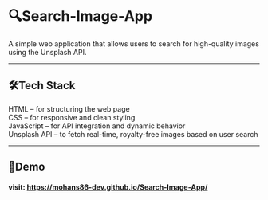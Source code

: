 # 🔍Search-Image-App

A simple web application that allows users to search for high-quality images using the Unsplash API.

---

## 🛠️Tech Stack

HTML – for structuring the web page<br>
CSS – for responsive and clean styling<br>
JavaScript – for API integration and dynamic behavior<br>
Unsplash API – to fetch real-time, royalty-free images based on user search

---

 ## 🔗Demo

 #### visit: https://mohans86-dev.github.io/Search-Image-App/
